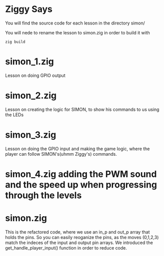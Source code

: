 Ziggy Says
==========

You will find the source code for each lesson in the directory simon/ 

You will nede to rename the lesson to simon.zig in order to build it with
```
zig build
```

# simon_1.zig
Lesson on doing GPIO output

# simon_2.zig
Lesson on creating the logic for SIMON, to show his commands to us using the LEDs

# simon_3.zig
Lesson on doing the GPIO input and making the game logic, where the player can
follow SIMON's(uhmm Ziggy's) commands.

# simon_4.zig adding the PWM sound and the speed up when progressing through the levels

# simon.zig
This is the refactored code, where we use an in_p and out_p array that holds the pins.
So you can easily reoganize the pins, as the moves (0,1,2,3) match the indeces of the input and output pin arrays.
We introduced the get_handle_player_input() function in order to reduce code.